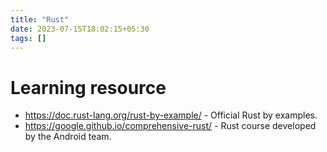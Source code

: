 ```yaml
---
title: "Rust"
date: 2023-07-15T18:02:15+05:30
tags: []
---
```


# Learning resource
- https://doc.rust-lang.org/rust-by-example/ - Official Rust by examples.
- https://google.github.io/comprehensive-rust/ - Rust course developed by the Android team.
